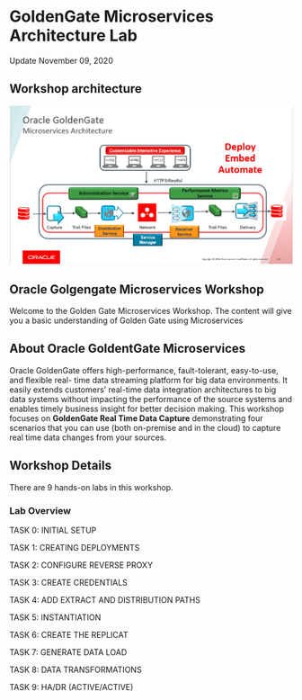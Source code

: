 # GoldenGate Microservices Architecture Lab

Update November 09, 2020

## Workshop architecture

![](./images/ggmicroservicesarchitecture.png)


## Oracle Golgengate Microservices Workshop
 
Welcome to the Golden Gate Microservices Workshop. The content will give you a basic understanding of Golden Gate using Microservices

## About Oracle GoldentGate Microservices

Oracle GoldenGate offers high-performance, fault-tolerant, easy-to-use, and flexible real- time data streaming platform for big data environments. It easily extends customers’ real-time data integration architectures to big data systems without impacting the performance of the source systems and enables timely business insight for better decision making. This workshop focuses on **GoldenGate Real Time Data Capture** demonstrating four scenarios that you can use (both on-premise and in the cloud) to capture real time data changes from your sources.

## Workshop Details

There are 9 hands-on labs in this workshop. 

### Lab Overview

TASK 0: INITIAL SETUP

TASK 1: CREATING DEPLOYMENTS

TASK 2: CONFIGURE REVERSE PROXY

TASK 3: CREATE CREDENTIALS

TASK 4: ADD EXTRACT AND DISTRIBUTION PATHS

TASK 5: INSTANTIATION

TASK 6: CREATE THE REPLICAT

TASK 7: GENERATE DATA LOAD

TASK 8: DATA TRANSFORMATIONS

TASK 9: HA/DR (ACTIVE/ACTIVE)







